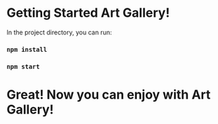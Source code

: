 # Getting Started Art Gallery!

In the project directory, you can run:

### `npm install`
### `npm start`

# Great! Now you can enjoy with Art Gallery!
